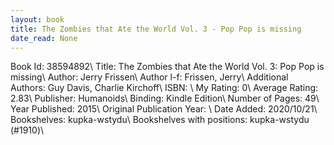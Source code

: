 ```yaml
---
layout: book
title: The Zombies that Ate the World Vol. 3 - Pop Pop is missing
date_read: None
---
```


Book Id: 38594892\ 
Title: The Zombies that Ate the World Vol. 3: Pop Pop is missing\ 
Author: Jerry Frissen\ 
Author l-f: Frissen, Jerry\ 
Additional Authors: Guy Davis, Charlie Kirchoff\ 
ISBN: \ 
My Rating: 0\ 
Average Rating: 2.83\ 
Publisher: Humanoids\ 
Binding: Kindle Edition\ 
Number of Pages: 49\ 
Year Published: 2015\ 
Original Publication Year: \ 
Date Added: 2020/10/21\ 
Bookshelves: kupka-wstydu\ 
Bookshelves with positions: kupka-wstydu (#1910)\ 

